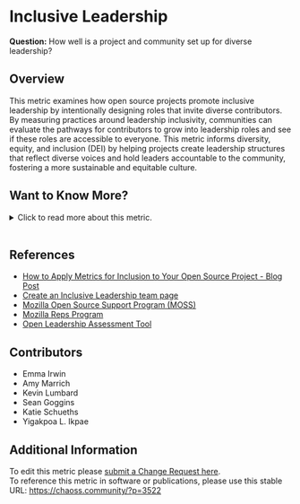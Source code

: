 # Inclusive Leadership

**Question:** How well is a project and community set up for diverse leadership?

## Overview

This metric examines how open source projects promote inclusive leadership by intentionally designing roles that invite diverse contributors. By measuring practices around leadership inclusivity, communities can evaluate the pathways for contributors to grow into leadership roles and see if these roles are accessible to everyone. This metric informs diversity, equity, and inclusion (DEI) by helping projects create leadership structures that reflect diverse voices and hold leaders accountable to the community, fostering a more sustainable and equitable culture.

## Want to Know More?

<span markdown="1"><details>

<summary>Click to read more about this metric.</summary>

### Data Collection Strategies

Project leaders can seek to understand how the project supports inclusive leadership by asking some self-relfective questions that can include:

*Review & Renewal*

*   Are all leadership roles limited by time and require term renewal?
*   Do the term renewals include opportunities for review and feedback from communities involved?
*   On what criteria are new leaders considered?
*   Is there a graceful way to move people out of leadership roles and into emeritus or advisory roles? If there are, can we outline some? Lisiting out some of them would help.

*Distribution of Leaders*

*   Are leaders limited in the number of leadership roles one person can hold?
*   Are new leadership opportunities and pathways decided and consulted on by the community involved in that area?
*   Are the criteria for the role requirements validated by the community involved?
*   Does the project create clear definitions for roles?
*   Does the project publicly document their definitions for roles?
*   Is leadership responsibility held by groups and not individuals, where possible?

*Accountability*

*   Do the project’s leaders agree to a standard by which they can be held accountable?
*   Do the staff & community know and understand how they can hold leaders accountable?
*   Are leaders aware that they represent the organization/project in their actions?
*   Are leaders following and continually evolving a shared framework for decision making?
*   Does the leadership openly communicate periods of inactivity or unavailability with the project and community?

*Diverse Participation*

*   Do the project leaders strive to include diverse voices and groups whenever possible? Can the community members also have a say in this inclusion of diverse voices and groups whenever possible?
*   Does the project enforce the Code of Conduct consistently and strictly?
*   Do the leadership pathway explicitly consider inclusion dimensions (e.g., time zone, language, bandwidth, and cultural norms)?

*Roles & Consistency*

*   Are the leadership roles valued similarly across the project (e.g., recognition, access to resources, and opportunities)?
*   Do all leaders have clarity in their roles and expectations?
*   Do all leaders have a shared foundational knowledge base & skills (e.g., Community Participation Guidelines).
*   Does project leadership follow a shared framework for decision making?
*   Are project roles clearly defined?
*   Are the related tools consistent and coherent, where possible?

*Equal Value*

*   Does the project value and recognize different types of experts equally (e.g., technical and non-technical)?

*Acknowledgement of Limitations*

*   Have project leaders identified technical, financial, or other limitations out of their control that may have an adverse impact on inclusivity?
*   Has leadership clearly and explicitly acknowledged these limitations publicly?
*   Are leaders open to discussing and implementing suggestions that reduce the impact of these limitations?

### Filters

This metric can be filtered by type of open source leadership (e.g., influential community roles):

*   Individuals serving as project maintainers (sometimes referred to as owners)
*   Individuals with repository merge access
*   Individuals who are organization members for the repository
*   Individuals who have defined community roles (community representatives, community speakers)
*   Individuals listed in project documents as contacts for issues with builds, documentation, or other community concerns
*   Individuals serving as community event organizers
*   Individuals serving as community mentors for available mentorship programs

</details></span><br>

## References

*   [How to Apply Metrics for Inclusion to Your Open Source Project - Blog Post](https://medium.com/@sunnydeveloper/how-to-apply-metrics-for-inclusion-to-your-open-source-project-71b4e31a7b0c)
*   [Create an Inclusive Leadership team page](https://github.com/mozilla/diversity/blob/master/leadership/inclusive-leadership-template.md)
*   [Mozilla Open Source Support Program (MOSS)](https://www.mozilla.org/en-US/moss/)
*   [Mozilla Reps Program](https://blog.mozilla.org/mozillareps/2018/10/10/community-coordinator-role/)
*   [Open Leadership Assessment Tool](https://github.com/open-organization/open-leadership-assessment/blob/main/open-leadership-self-survey.md)

## Contributors

- Emma Irwin
- Amy Marrich
- Kevin Lumbard
- Sean Goggins
- Katie Schueths
- Yigakpoa L. Ikpae

## Additional Information

To edit this metric please [submit a Change Request here](https://github.com/chaoss/wg-dei/blob/main/focus-areas/leadership/inclusive-leadership.md).<br>
To reference this metric in software or publications, please use this stable URL: <https://chaoss.community/?p=3522>

<!-- # For groupings in the knowledge base
Context tags: Governance, Leadership, Diversity & Inclusion
Keyword tags: Inclusive Leadership, Diverse Leadership, Open Source Governance, Community Accountability
-->
